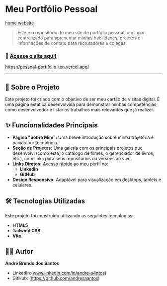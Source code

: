 # Meu Portfólio Pessoal

[home website](image.png)

> Este é o repositório do meu site de portfólio pessoal, um lugar centralizado para apresentar minhas habilidades, projetos e informações de contato para recrutadores e colegas.

### 🚀 [Acesse o site aqui!]([https://pessoal-portifolio-ten.vercel.app/])
https://pessoal-portifolio-ten.vercel.app/

---

## 🎯 Sobre o Projeto

Este projeto foi criado com o objetivo de ser meu cartão de visitas digital. É uma página estática desenvolvida para demonstrar minhas competências como desenvolvedor e listar os trabalhos mais relevantes que já realizei.

## ✨ Funcionalidades Principais

* **Página "Sobre Mim":** Uma breve introdução sobre minha trajetória e paixão por tecnologia.
* **Seção de Projetos:** Uma galeria com os principais projetos que desenvolvi (como este, o catálogo de filmes, o gerenciador de livros, etc.), com links para seus repositórios ou versões ao vivo.
* **Links Diretos:** Acesso rápido ao meu perfil no:
    * **LinkedIn**
    * **GitHub**
* **Design Responsivo:** Adaptável para visualização em desktops, tablets e celulares.


## 🛠️ Tecnologias Utilizadas

Este projeto foi construído utilizando as seguintes tecnologias:

* **HTML5**
* **Tailwind CSS**
* **Vite**

## 👨‍💻 Autor

**André Brendo dos Santos**
* LinkedIn:(www.linkedin.com/in/andre-s4ntos)
* GitHub: (https://github.com/andresaantos)
